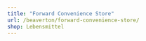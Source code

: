 ```yaml
---
title: "Forward Convenience Store"
url: /beaverton/forward-convenience-store/
shop: Lebensmittel
---
```

